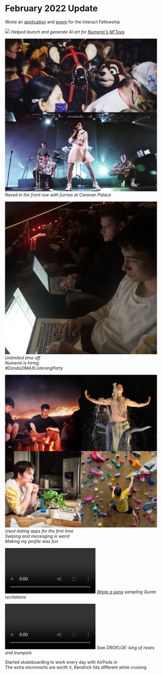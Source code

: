 # February 2022 Update

Wrote an [application](https://liamhinzman.com/blog/interact-application) and [poem](https://twitter.com/LiamHinzman/status/1493876035003117570) for the Interact Fellowship

<div class="update-grid">

![](../img/2022-02/spinning-nftees.gif)
*Helped launch and generate AI art for [Numerai's NFTees](https://numer.ai/nftee)*

![](../img/2022-02/caravan-furries.png)
*Raved in the front row with furries at Caravan Palace*

![](../img/2022-02/unlimited-pto.png)
*Unlimited time off* \
*Numerai is hiring* \
*#Donda2IMAXListeningParty*

![](../img/2022-02/dating-profile.png)
*Used dating apps for the first time* \
*Swiping and messaging is weird* \
*Making my profile was fun*

<video src="../img/2022-02/tajwid.mov" controls></video>
*[Wrote a song](https://soundcloud.com/liamhz/tajwid-1) sampling Quran recitations*

<video src="../img/2022-02/droeloe.mp4" controls></video>
*Saw DROELOE: king of raves and trumpets*

</div>

Started skateboarding to work every day with AirPods in \
The extra micromorts are worth it, Kendrick hits different while cruising

